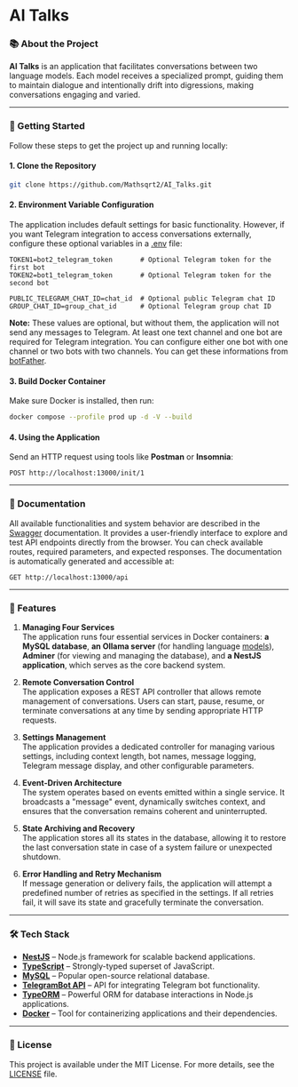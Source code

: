 # AI Talks

### 📚 About the Project

**AI Talks** is an application that facilitates conversations between two language models.
Each model receives a specialized prompt, guiding them to maintain dialogue
and intentionally drift into digressions, making conversations engaging and varied.

---

### 🚀 Getting Started

Follow these steps to get the project up and running locally:

#### 1. Clone the Repository

```bash
git clone https://github.com/Mathsqrt2/AI_Talks.git
```

#### 2. Environment Variable Configuration

The application includes default settings for basic functionality.
However, if you want Telegram integration to access conversations externally,
configure these optional variables in a [.env](.env.d.ts) file:

```env
TOKEN1=bot2_telegram_token       # Optional Telegram token for the first bot
TOKEN2=bot1_telegram_token       # Optional Telegram token for the second bot

PUBLIC_TELEGRAM_CHAT_ID=chat_id  # Optional public Telegram chat ID
GROUP_CHAT_ID=group_chat_id      # Optional Telegram group chat ID
```
**Note:** These values are optional, but without them, 
the application will not send any messages to Telegram.
At least one text channel and one bot are required for Telegram integration.
You can configure either one bot with one channel or two bots with two channels.
You can get these informations from [botFather](https://telegram.me/BotFather).

#### 3. Build Docker Container

Make sure Docker is installed, then run:

```bash
docker compose --profile prod up -d -V --build
```

#### 4. Using the Application

Send an HTTP request using tools like **Postman** or **Insomnia**:

```http
POST http://localhost:13000/init/1
```

---

### 📄 Documentation

All available functionalities and system behavior are described in the [Swagger](https://swagger.io/) documentation.
It provides a user-friendly interface to explore and test API endpoints directly from the browser.
You can check available routes, required parameters, and expected responses.
The documentation is automatically generated and accessible at:

```http
GET http://localhost:13000/api
```

---

### 📄 Features

1. **Managing Four Services**  
   The application runs four essential services in Docker containers: **a MySQL database**, **an Ollama server** (for handling language [models](https://ollama.com/library/gemma3:4b)), **Adminer** (for viewing and managing the database), and **a NestJS application**, which serves as the core backend system.

2. **Remote Conversation Control**  
   The application exposes a REST API controller that allows remote management of conversations. Users can start, pause, resume, or terminate conversations at any time by sending appropriate HTTP requests.

3. **Settings Management**  
   The application provides a dedicated controller for managing various settings, including context length, bot names, message logging, Telegram message display, and other configurable parameters.

4. **Event-Driven Architecture**  
   The system operates based on events emitted within a single service. It broadcasts a "message" event, dynamically switches context, and ensures that the conversation remains coherent and uninterrupted.

5. **State Archiving and Recovery**  
   The application stores all its states in the database, allowing it to restore the last conversation state in case of a system failure or unexpected shutdown.

6. **Error Handling and Retry Mechanism**  
   If message generation or delivery fails, the application will attempt a predefined number of retries as specified in the settings. If all retries fail, it will save its state and gracefully terminate the conversation.

---

### 🛠️ Tech Stack

- [**NestJS**](https://nestjs.com/) – Node.js framework for scalable backend applications.
- [**TypeScript**](https://www.typescriptlang.org/) – Strongly-typed superset of JavaScript.
- [**MySQL**](https://www.mysql.com/) – Popular open-source relational database.
- [**TelegramBot API**](https://www.npmjs.com/package/node-telegram-bot-api) – API for integrating Telegram bot functionality.
- [**TypeORM**](https://typeorm.io/) – Powerful ORM for database interactions in Node.js applications.
- [**Docker**](https://www.docker.com/) – Tool for containerizing applications and their dependencies.

---

### 📌 License

This project is available under the MIT License. For more details, see the [LICENSE](LICENSE) file.